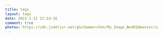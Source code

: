 ```yaml
---
title: tags
layout: tags
date: 2021-1-12 22:14:16
comment: true
photos: https://cdn.jsdelivr.net/gh/dummerchen/My_Image_Bed01@master/img/20201121172647.jpg
---
```

